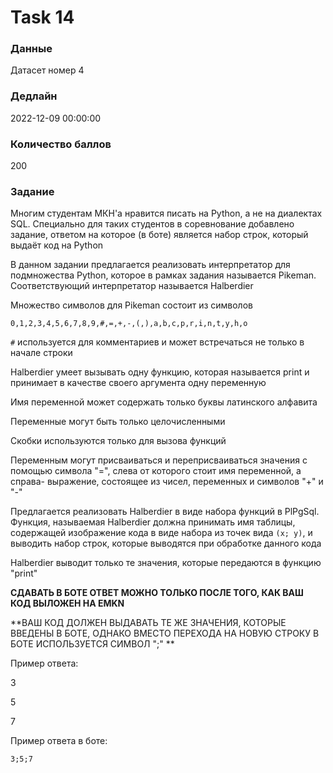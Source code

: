 # Task 14

### Данные 
Датасет номер 4

### Дедлайн 
2022-12-09 00:00:00

### Количество баллов

200

### Задание 

Многим студентам МКН'а нравится писать на Python, а не на диалектах SQL. Специально для таких студентов в соревнование добавлено задание, ответом на которое (в боте) является набор строк, который выдаёт код на Python

В данном задании предлагается реализовать интерпретатор для подмножества Python, которое в рамках задания называется Pikeman. Соответствующий интерпретатор называется Halberdier

Множество символов для Pikeman состоит из символов

`0,1,2,3,4,5,6,7,8,9,#,=,+,-,(,),a,b,c,p,r,i,n,t,y,h,o`

`#` используется для комментариев и может встречаться не только в начале строки

Halberdier умеет вызывать одну функцию, которая называется print и принимает в качестве своего аргумента одну переменную

Имя переменной может содержать только буквы латинского алфавита

Переменные могут быть только целочисленными

Скобки используются только для вызова функций

Переменным могут присваиваться и переприсваиваться значения с помощью символа "=", слева от которого стоит имя переменной, а справа- выражение, состоящее из чисел, переменных и символов "+" и "-"

Предлагается реализовать Halberdier в виде набора функций в PlPgSql. Функция, называемая Halberdier должна принимать имя таблицы, содержащей изображение кода в виде набора из точек вида `(x; y)`, и выводить набор строк, которые выводятся при обработке данного кода

Halberdier выводит только те значения, которые передаются в функцию "print"

**СДАВАТЬ В БОТЕ ОТВЕТ МОЖНО ТОЛЬКО ПОСЛЕ ТОГО, КАК ВАШ КОД ВЫЛОЖЕН НА EMKN**

**ВАШ КОД ДОЛЖЕН ВЫДАВАТЬ ТЕ ЖЕ ЗНАЧЕНИЯ, КОТОРЫЕ ВВЕДЕНЫ В БОТЕ, ОДНАКО ВМЕСТО ПЕРЕХОДА НА НОВУЮ СТРОКУ В БОТЕ ИСПОЛЬЗУЕТСЯ СИМВОЛ ";" **

Пример ответа:

3

5

7

Пример ответа в боте:

`3;5;7`
